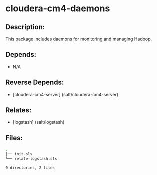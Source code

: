 # cloudera-cm4-daemons

## Description:

This package includes daemons for monitoring and managing Hadoop.

## Depends:

  -  N/A

## Reverse Depends:

  -  [cloudera-cm4-server] (salt/cloudera-cm4-server)

## Relates:

  -  [logstash] (salt/logstash)

## Files:

```bash
.
├── init.sls
└── relate-logstash.sls

0 directories, 2 files
```
